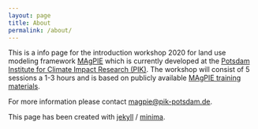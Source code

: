 ```yaml
---
layout: page
title: About
permalink: /about/
---
```


This is a info page for the introduction workshop 2020 for land use modeling framework [MAgPIE](https://github.com/magpiemodel/magpie) which is currently developed at the [Potsdam Institute for Climate Impact Research (PIK)](https://pik-potsdam.de). The workshop will consist of 5 sessions a 1-3 hours and is based on publicly available [MAgPIE training materials](https://github.com/magpiemodel/tutorials).

For more information please contact <magpie@pik-potsdam.de>.

This page has been created with
[jekyll](https://github.com/jekyll) /
[minima](https://github.com/jekyll/minima).

